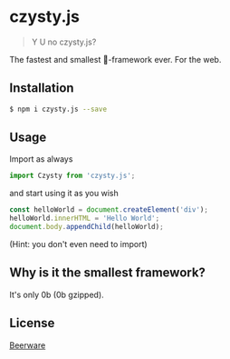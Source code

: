 # czysty.js

> Y U no czysty.js?

The fastest and smallest 🚀-framework ever. For the web.

## Installation

```sh
$ npm i czysty.js --save
```

## Usage

Import as always

```js
import Czysty from 'czysty.js';
```

and start using it as you wish

```js
const helloWorld = document.createElement('div');
helloWorld.innerHTML = 'Hello World';
document.body.appendChild(helloWorld);
```

(Hint: you don't even need to import)

## Why is it the smallest framework?

It's only 0b (0b gzipped).

## License
[Beerware](https://en.wikipedia.org/wiki/Beerware)
